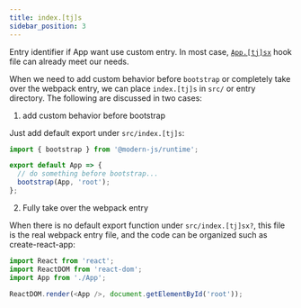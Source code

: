 ```yaml
---
title: index.[tj]s
sidebar_position: 3
---
```


Entry identifier if App want use custom entry. In most case, [`App.[tj]sx`](/docs/apis/app/hooks/src/app) hook file can already meet our needs.

When we need to add custom behavior before `bootstrap` or completely take over the webpack entry, we can place `index.[tj]s` in `src/` or entry directory. The following are discussed in two cases:


1. add custom behavior before bootstrap

Just add default export under `src/index.[tj]s`:

```js title=src/index.js
import { bootstrap } from '@modern-js/runtime';

export default App => {
  // do something before bootstrap...
  bootstrap(App, 'root');
};
```

2. Fully take over the webpack entry

When there is no default export function under `src/index.[tj]sx?`, this file is the real webpack entry file, and the code can be organized such as create-react-app:

```js title=src/index.jsx
import React from 'react';
import ReactDOM from 'react-dom';
import App from './App';

ReactDOM.render(<App />, document.getElementById('root'));
```
